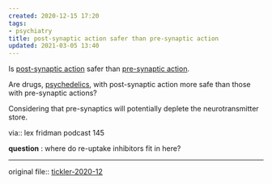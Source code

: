 ```yaml
---
created: 2020-12-15 17:20
tags:
- psychiatry
title: post-synaptic action safer than pre-synaptic action
updated: 2021-03-05 13:40
---
```

   
Is [post-synaptic action](/not_created.md) safer than [pre-synaptic action](/not_created.md).    
   
Are drugs, [psychedelics](/not_created.md), with post-synaptic action more safe than those with pre-synaptic actions?     
   
Considering that pre-synaptics will potentially deplete the neurotransmitter store.     
   
via:: lex fridman podcast 145   
   
**question** : where do re-uptake inhibitors fit in here?    
   
   
---   
original file:: [tickler-2020-12](/not_created.md)